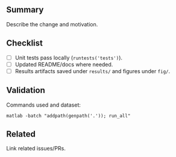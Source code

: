 ## Summary

Describe the change and motivation.

## Checklist

- [ ] Unit tests pass locally (`runtests('tests')`).
- [ ] Updated README/docs where needed.
- [ ] Results artifacts saved under `results/` and figures under `fig/`.

## Validation

Commands used and dataset:
```
matlab -batch "addpath(genpath('.')); run_all"
```

## Related

Link related issues/PRs.



